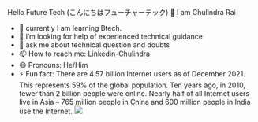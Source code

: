 Hello Future Tech (こんにちはフューチャーテック) 👋
I am Chulindra Rai


- 🌱  currently I am learning  Btech.
- 🤔 I’m looking for help of experienced technical guidance
- 💬 ask me about technical question and doubts
- 📫 How to reach me: Linkedin-[Chulindra](https://np.linkedin.com/in/chulindra-rai-a51308206)
- 😄 Pronouns: He/Him
- ⚡ Fun fact: There are 4.57 billion Internet users as of December 2021. This represents 59% of the global population. Ten years ago, in 2010, fewer than 2 billion people were online. Nearly half of all Internet users live in Asia – 765 million people in China and 600 million people in India use the Internet.
  <img src= "https://github-readme-stats.vercel.app/api?username=IotchulindraRai&&show_icons=true&title_color=ffffff&icon_color=bb2acf&text_color=daf7dc&bg_color=151515">
